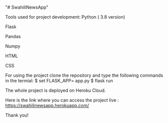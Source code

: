 "# SwahiliNewsApp" 

Tools used for project development:
Python ( 3.8 version)

Flask

Pandas

Numpy

HTML

CSS


For using the project clone the repository and type the following commands in the termial:
$ set FLASK_APP= app.py
$ flask run

The whole project is deployed on Heroku Cloud.

Here is the link where you can access the project live : https://swahilinewsapp.herokuapp.com/

Thank you!